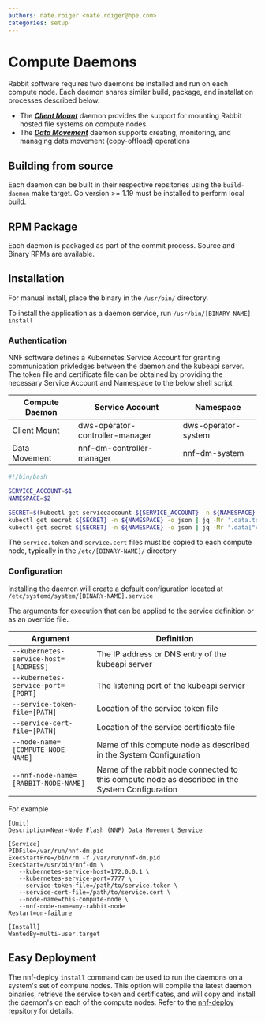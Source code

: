 ```yaml
---
authors: nate.roiger <nate.roiger@hpe.com>
categories: setup
---
```


# Compute Daemons

Rabbit software requires two daemons be installed and run on each compute node. Each daemon shares similar build, package, and installation processes described below.

- The [***Client Mount***](https://github.com/HewlettPackard/dws/tree/master/mount-daemon) daemon provides the support for mounting Rabbit hosted file systems on compute nodes.
- The [***Data Movement***](https://github.com/NearNodeFlash/nnf-dm/tree/master/daemons/compute) daemon supports creating, monitoring, and managing data movement (copy-offload) operations


## Building from source

Each daemon can be built in their respective repsitories using the `build-daemon` make target. Go version >= 1.19 must be installed to perform local build.

## RPM Package

Each daemon is packaged as part of the commit process. Source and Binary RPMs are available.

## Installation

For manual install, place the binary in the `/usr/bin/` directory.

To install the application as a daemon service, run `/usr/bin/[BINARY-NAME] install`

### Authentication

NNF software defines a Kubernetes Service Account for granting communication privledges between the daemon and the kubeapi server. The token file and certificate file can be obtained by providing the necessary Service Account and Namespace to the below shell script

| Compute Daemon | Service Account | Namespace |
| -------------- | --------------- | --------- |
| Client Mount   | dws-operator-controller-manager | dws-operator-system |
| Data Movement  | nnf-dm-controller-manager | nnf-dm-system |

```bash
#!/bin/bash

SERVICE_ACCOUNT=$1
NAMESPACE=$2

SECRET=$(kubectl get serviceaccount ${SERVICE_ACCOUNT} -n ${NAMESPACE} -o json | jq -Mr '.secrets[].name | select(contains("token"))')
kubectl get secret ${SECRET} -n ${NAMESPACE} -o json | jq -Mr '.data.token' | base64 -D > ./service.token
kubectl get secret ${SECRET} -n ${NAMESPACE} -o json | jq -Mr '.data["ca.crt"]' | base64 -D > ./service.cert
```

The `service.token` and `service.cert` files must be copied to each compute node, typically in the `/etc/[BINARY-NAME]/` directory

### Configuration

Installing the daemon will create a default configuration located at `/etc/systemd/system/[BINARY-NAME].service`

The arguments for execution that can be applied to the service definition or as an override file.

| Argument | Definition | 
| -------- | ---------- | 
| `--kubernetes-service-host=[ADDRESS]` | The IP address or DNS entry of the kubeapi server |
| `--kubernetes-service-port=[PORT]` | The listening port of the kubeapi servier |
| `--service-token-file=[PATH]` | Location of the service token file |
| `--service-cert-file=[PATH]` | Location of the service certificate file |
| `--node-name=[COMPUTE-NODE-NAME]` | Name of this compute node as described in the System Configuration |
| `--nnf-node-name=[RABBIT-NODE-NAME]` | Name of the rabbit node connected to this compute node as described in the System Configuration |

For example

```text title="cat /etc/systemd/system/nnf-dm.service"
[Unit]
Description=Near-Node Flash (NNF) Data Movement Service

[Service]
PIDFile=/var/run/nnf-dm.pid
ExecStartPre=/bin/rm -f /var/run/nnf-dm.pid
ExecStart=/usr/bin/nnf-dm \
   --kubernetes-service-host=172.0.0.1 \
   --kubernetes-service-port=7777 \
   --service-token-file=/path/to/service.token \
   --service-cert-file=/path/to/service.cert \
   --node-name=this-compute-node \
   --nnf-node-name=my-rabbit-node
Restart=on-failure

[Install]
WantedBy=multi-user.target
```

## Easy Deployment

The nnf-deploy `install` command can be used to run the daemons on a system's set of compute nodes. This option will compile the latest daemon binaries, retrieve the service token and certificates, and will copy and install the daemon's on each of the compute nodes. Refer to the [nnf-deploy](https://github.com/NearNodeFlash/nnf-deploy) repsitory for details.

